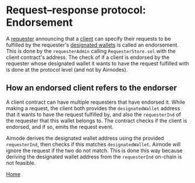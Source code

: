 # Request–response protocol: Endorsement

A [requester](/request-response-protocol/requester.md) announcing that a [client](/request-response-protocol/client.md) can specify their requests to be fulfilled by the requester's [designated wallets](/request-response-protocol/designated-wallet.md) is called an endorsement.
This is done by the `requesterAdmin` calling `RequesterStore.sol` with the client contract's address.
The check of if a client is endorsed by the requester whose designated wallet it wants to have the request fulfilled with is done at the protocol level (and not by Airnodes).

## How an endorsed client refers to the endorser

A client contract can have multiple requesters that have endorsed it.
While making a request, the client both provides the `designatedWallet` address that it wants to have the request fulfilled by, and also the `requesterInd` of the requester that this wallet belongs to.
The contract checks if the client is endorsed, and if so, emits the request event.

Airnode derives the designated wallet address using the provided `requesterInd`, then checks if this matches `designatedWallet`.
Airnode will ignore the request if the two do not match.
This is done this way because deriving the designated wallet address from the `requesterInd` on-chain is not feasible.

[Home](/README.md#requestreponse-protocol)
